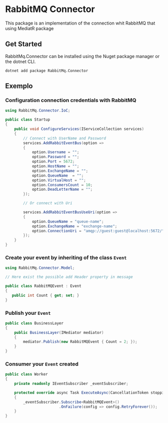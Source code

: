 # RabbitMQ Connector

This package is an implementation of the connection whit RabbitMQ that using MediatR package

## Get Started

RabbitMq.Connector can be installed using the Nuget package manager or the dotnet CLI.

```
dotnet add package RabbitMq.Connector 
```

## Exemplo

### Configuration connection credentials with RabbitMQ
```csharp
using RabbitMq.Connector.IoC;

public class Startup 
{
    public void ConfigureServices(IServiceCollection services)
    {
        // Connect with UserName and Password
        services.AddRabbitEventBus(option => 
        {
            option.Username = "";
            option.Password = "";
            option.Port = 5672;
            option.HostName = "";
            option.ExchangeName = "";
            option.QueueName  = "";
            option.VirtualHost = "";
            option.ConsumersCount = 10;
            option.DeadLetterName = "";
        });

        // Or connect with Uri

        services.AddRabbitEventBusUseUri(option => 
        {
            option.QueueName = "queue-name";
            option.ExchangeName = "exchange-name";
            option.ConnectionUri = "amqp://guest:guest@localhost:5672/";
        });
    }
}
```
### Create your event by inheriting of the class `Event`
```csharp
using RabbitMq.Connector.Model;

// Here exist the possible add Header property in message

public class RabbitMQEvent : Event 
{
   public int Count { get; set; }
}
```
### Publish your `Event`
```csharp
public class BusinessLayer
{
    public BusinessLayer(IMediator mediator)
    {
        mediator.Publish(new RabbitMQEvent { Count = 2; });
    }
}
```
### Consumer your `Event` created
```csharp
public class Worker
{        
    private readonly IEventSubscriber _eventSubscriber;

    protected override async Task ExecuteAsync(CancellationToken stoppingToken)
    {
        _eventSubscriber.Subscribe<RabbitMQEvent>()
                        .OnFailure(config => config.RetryForever());
    }
}
```
